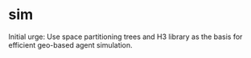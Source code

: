 # sim

Initial urge: Use space partitioning trees and H3 library as the basis for efficient geo-based agent simulation.
